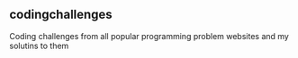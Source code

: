 ## codingchallenges
Coding challenges from all popular programming problem websites and my solutins to them
